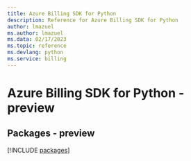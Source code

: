 ```yaml
---
title: Azure Billing SDK for Python
description: Reference for Azure Billing SDK for Python
author: lmazuel
ms.author: lmazuel
ms.data: 02/17/2023
ms.topic: reference
ms.devlang: python
ms.service: billing
---
```

# Azure Billing SDK for Python - preview
## Packages - preview
[!INCLUDE [packages](billing-index.md)]